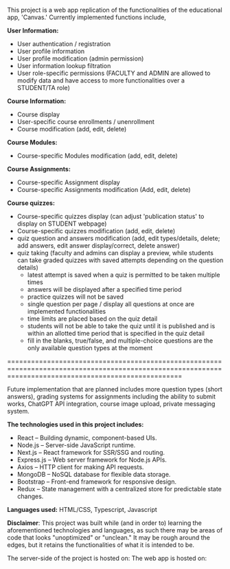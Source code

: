 This project is a web app replication of the functionalities of the educational app, 'Canvas.' Currently implemented functions include,

**User Information:**
- User authentication / registration
- User profile information
- User profile modification (admin permission)
- User information lookup filtration
- User role-specific permissions (FACULTY and ADMIN are allowed to modify data and have access to more functionalities over a STUDENT/TA role)

**Course Information:**
- Course display
- User-specific course enrollments / unenrollment
- Course modification (add, edit, delete)

**Course Modules:**
- Course-specific Modules modification (add, edit, delete)

**Course Assignments:**
- Course-specific Assignment display
- Course-specific Assignments modification (Add, edit, delete)

**Course quizzes:**
- Course-specific quizzes display (can adjust 'publication status' to display on STUDENT webpage)
- Course-specific quizzes modification (add, edit, delete)
- quiz question and answers modification (add, edit types/details, delete; add answers, edit answer display/correct, delete answer)
- quiz taking (faculty and admins can display a preview, while students can take graded quizzes with saved attempts depending on the question details)
  - latest attempt is saved when a quiz is permitted to be taken multiple times
  - answers will be displayed after a specified time period
  - practice quizzes will not be saved
  - single question per page / display all questions at once are implemented functionalities
  - time limits are placed based on the quiz detail
  - students will not be able to take the quiz until it is published and is within an allotted time period that is specified in the quiz detail
  - fill in the blanks, true/false, and multiple-choice questions are the only available question types at the moment
 
========================================================================================================================================================
 
Future implementation that are planned includes more question types (short answers), grading systems for assignments including the ability to submit works, ChatGPT API integration, course image upload, private messaging system.

**The technologies used in this project includes:**
  - React – Building dynamic, component-based UIs.
  - Node.js – Server-side JavaScript runtime.
  - Next.js – React framework for SSR/SSG and routing.
  - Express.js – Web server framework for Node.js APIs.
  - Axios – HTTP client for making API requests.
  - MongoDB – NoSQL database for flexible data storage.
  - Bootstrap – Front-end framework for responsive design.
  - Redux – State management with a centralized store for predictable state changes.

 **Languages used:** HTML/CSS, Typescript, Javascript

**Disclaimer**: This project was built while (and in order to) learning the aforementioned technologies and languages, as such there may be areas of code that looks "unoptimized" or "unclean." It may be rough around the edges, but it retains the functionalities of what it is intended to be.

The server-side of the project is hosted on:
The web app is hosted on:
